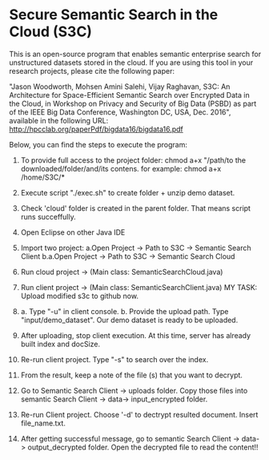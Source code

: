 # Secure Semantic Search in the Cloud (S3C)

This is an open-source program that enables semantic enterprise search for unstructured datasets stored in the cloud. 
If you are using this tool in your research projects, please cite the following paper:

"Jason Woodworth, Mohsen Amini Salehi, Vijay Raghavan, S3C: An Architecture for Space-Efficient Semantic Search over Encrypted Data in the Cloud, in Workshop on Privacy and Security of Big Data (PSBD) as part of the IEEE Big Data Conference, Washington DC,  USA, Dec. 2016", available in the following URL:
http://hpcclab.org/paperPdf/bigdata16/bigdata16.pdf

Below, you can find the steps to execute the program:
1. To provide full access to the project folder: chmod a+x "/path/to the downloaded/folder/and/its contens.  for example: chmod a+x /home/S3C/* 
2. Execute script "./exec.sh" to create folder + unzip demo dataset. 
3. Check 'cloud' folder is created in the parent folder. That means script runs succeffully. 
4. Open Eclipse on other Java IDE
5. Import two project:
 	a.Open Project -> Path to S3C -> Semantic Search Client
        b.a.Open Project -> Path to S3C -> Semantic Search Cloud 

6. Run cloud project -> (Main class: SemanticSearchCloud.java)
7. Run client project -> (Main class: SemanticSearchClient.java)
MY TASK: Upload modified s3c to github now.
8. 
   a. Type "-u" in client console.
   b. Provide the upload path. Type "input/demo_dataset". Our demo dataset is ready to be uploaded. 


9. After uploading, stop client execution. At this time, server has already built index and docSize. 

10. Re-run client project. Type "-s" to search over the index.

11. From the result, keep a note of the file (s) that you want to decrypt. 
12. Go to Semantic Search Client -> uploads folder. Copy those files into semantic Search Client -> data-> input_encrypted folder.
13. Re-run Client project. Choose '-d' to dectrypt resulted document. Insert file_name.txt. 
14. After getting successful message, go to semantic Search Client -> data-> output_decrypted folder. Open the decrypted file to read the content!!






